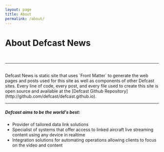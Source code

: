 ```yaml
---
layout: page
title: About
permalink: /about/
---
```


# About Defcast News
<br>
<hr>
<br>
Defcast News is static site that uses `Front Matter` to generate the web pages and posts used for this site as well as components of other Defcast sites. Every line of code, every post, and every file used to create this site is open source and available at the [Defcast Github Repository](http://github.com/defcast/defcast.github.io).
<hr>

##### Defcast aims to be the world's best:

- Provider of tailored data link solutions
- Specialist of systems that offer access to linked aircraft live streaming content using any device in realtime
- Integration solutions for automating operations allowing clients to focus on the video and content

